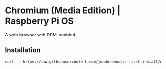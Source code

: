 # Chromium (Media Edition) | Raspberry Pi OS

A web browser with DRM-enabled.

## Installation

```bash
curl -L https://raw.githubusercontent.com/jmadoremos/os-first-install/master/linux/rpi/chromium-media-edition/install.sh | bash
```
